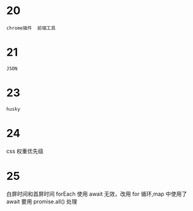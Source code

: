 # 20

    chrome插件  前端工具

# 21

    JSON

# 23

    husky

# 24

css 权重优先级

# 25

白屏时间和首屏时间
forEach 使用 await 无效，改用 for 循环,map 中使用了 await 要用 promise.all() 处理
